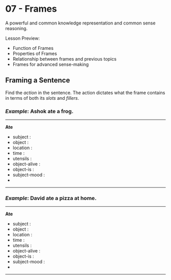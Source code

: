 # 07 - Frames

A powerful and common knowledge representation and common sense reasoning.

Lesson Preview:

- Function of Frames
- Properties of Frames
- Relationship between frames and previous topics
- Frames for advanced sense-making

## Framing a Sentence

Find the *action* in the sentence. The action dictates what the frame contains in terms of both its *slots* and *fillers*.

### *Example*: Ashok ate a frog.

---
**Ate**

- subject :
- object : 
- location : 
- time : 
- utensils :
- object-alive : 
- object-is : 
- subject-mood :
- 
----

### *Example*: David ate a pizza at home.

---
**Ate**

- subject :
- object : 
- location : 
- time : 
- utensils :
- object-alive : 
- object-is : 
- subject-mood :
- 
----